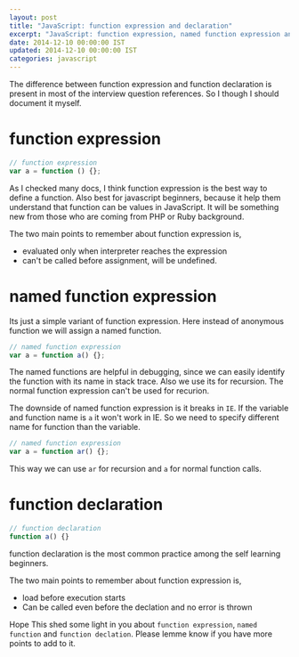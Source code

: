 ```yaml
---
layout: post
title: "JavaScript: function expression and declaration"
excerpt: "JavaScript: function expression, named function expression and declaration"
date: 2014-12-10 00:00:00 IST
updated: 2014-12-10 00:00:00 IST
categories: javascript
---
```


The difference between function expression and function declaration is present in most of the interview question references. So I though I should document it myself.

# <a class="anchor" name="function-expression" href="#function-expression"><i class="anchor-icon"></i></a>function expression

```js
// function expression
var a = function () {};
```

As I checked many docs, I think function expression is the best way to define a function. Also best for javascript beginners, because it help them understand that function can be values in JavaScript. It will be something new from those who are coming from PHP or Ruby background.

The two main points to remember about function expression is,

- evaluated only when interpreter reaches the expression
- can't be called before assignment, will be undefined.

# <a class="anchor" name="named-function-expression" href="#named-function-expression"><i class="anchor-icon"></i></a>named function expression

Its just a simple variant of function expression. Here instead of anonymous function we will assign a named function.

```js
// named function expression
var a = function a() {};
```

The named functions are helpful in debugging, since we can easily identify the function with its name in stack trace. Also we use its for recursion. The normal function expression can't be used for recurion.

The downside of named function expression is it breaks in `IE`. If the variable and function name is `a` it won't work in IE. So we need to specify different name for function than the variable.

```js
// named function expression
var a = function ar() {};
```

This way we can use `ar` for recursion and `a` for normal function calls.

# <a class="anchor" name="function declaration" href="#function declaration"><i class="anchor-icon"></i></a>function declaration

```js
// function declaration
function a() {}
```

function declaration is the most common practice among the self learning beginners.

The two main points to remember about function expression is,

- load before execution starts
- Can be called even before the declation and no error is thrown

Hope This shed some light in you about `function expression`, `named function` and `function declation`. Please lemme know if you have more points to add to it.
